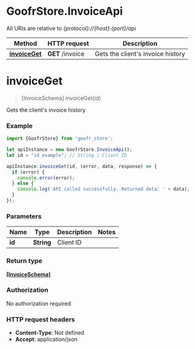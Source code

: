 # GoofrStore.InvoiceApi

All URIs are relative to *{protocol}://{host}:{port}/api*

Method | HTTP request | Description
------------- | ------------- | -------------
[**invoiceGet**](InvoiceApi.md#invoiceGet) | **GET** /invoice | Gets the client&#x27;s invoice history

<a name="invoiceGet"></a>
# **invoiceGet**
> [InvoiceSchema] invoiceGet(id)

Gets the client&#x27;s invoice history

### Example
```javascript
import {GoofrStore} from 'goofr_store';

let apiInstance = new GoofrStore.InvoiceApi();
let id = "id_example"; // String | Client ID

apiInstance.invoiceGet(id, (error, data, response) => {
  if (error) {
    console.error(error);
  } else {
    console.log('API called successfully. Returned data: ' + data);
  }
});
```

### Parameters

Name | Type | Description  | Notes
------------- | ------------- | ------------- | -------------
 **id** | **String**| Client ID | 

### Return type

[**[InvoiceSchema]**](InvoiceSchema.md)

### Authorization

No authorization required

### HTTP request headers

 - **Content-Type**: Not defined
 - **Accept**: application/json

